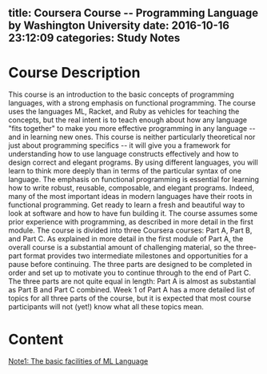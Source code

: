 title: Coursera Course -- Programming Language by Washington University
date: 2016-10-16 23:12:09
categories: Study Notes
---

# Course Description
This course is an introduction to the basic concepts of programming languages, with a strong emphasis on functional programming. The course uses the languages ML, Racket, and Ruby as vehicles for teaching the concepts, but the real intent is to teach enough about how any language "fits together" to make you more effective programming in any language -- and in learning new ones. This course is neither particularly theoretical nor just about programming specifics -- it will give you a framework for understanding how to use language constructs effectively and how to design correct and elegant programs. By using different languages, you will learn to think more deeply than in terms of the particular syntax of one language. The emphasis on functional programming is essential for learning how to write robust, reusable, composable, and elegant programs. Indeed, many of the most important ideas in modern languages have their roots in functional programming. Get ready to learn a fresh and beautiful way to look at software and how to have fun building it. The course assumes some prior experience with programming, as described in more detail in the first module. The course is divided into three Coursera courses: Part A, Part B, and Part C. As explained in more detail in the first module of Part A, the overall course is a substantial amount of challenging material, so the three-part format provides two intermediate milestones and opportunities for a pause before continuing. The three parts are designed to be completed in order and set up to motivate you to continue through to the end of Part C. The three parts are not quite equal in length: Part A is almost as substantial as Part B and Part C combined. Week 1 of Part A has a more detailed list of topics for all three parts of the course, but it is expected that most course participants will not (yet!) know what all these topics mean.
<!-- more -->

# Content
[Note1: The basic facilities of ML Language](https://github.com/sulxxy/Coursera_Course_Programming_Language/wiki/Note1:-Basic-facilities-of-ML-language)
